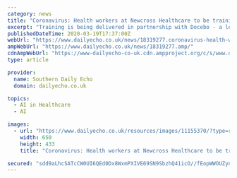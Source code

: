 ```yaml
---
category: news
title: "Coronavirus: Health workers at Newcross Healthcare to be training to perform oxygen therapy"
excerpt: "Training is being delivered in partnership with Docebo - a leading artificial intelligence learning platform - to cover virus protection and infection control. It will also train skills to perform Oxygen therapy (ventilation for respiratory infections), blood pressure, temperature and Oxygen saturation, using PPE gear in line with NHS ..."
publishedDateTime: 2020-03-19T17:37:00Z
webUrl: "https://www.dailyecho.co.uk/news/18319277.coronavirus-health-workers-newcross-healthcare-training-perform-oxygen-therapy/"
ampWebUrl: "https://www.dailyecho.co.uk/news/18319277.amp/"
cdnAmpWebUrl: "https://www-dailyecho-co-uk.cdn.ampproject.org/c/s/www.dailyecho.co.uk/news/18319277.amp/"
type: article

provider:
  name: Southern Daily Echo
  domain: dailyecho.co.uk

topics:
  - AI in Healthcare
  - AI

images:
  - url: "https://www.dailyecho.co.uk/resources/images/11155370/?type=responsive-gallery"
    width: 650
    height: 433
    title: "Coronavirus: Health workers at Newcross Healthcare to be training to perform oxygen therapy"

secured: "sdd9aLhcSATcCW0UI6QEd0Dx8WxmPXIVE69SN9SbzhQ41icO//fEopWWOUZynet0gVQDLuq2sWAkaZFHL8ecP7FClYD/5bz2ud2WVIrnNZDsSuV85oW19A9AbpnfliZEtF81gvdGyj/ghSzrEhhM7fqm37x6sGK8M4cjXBZrGscKmTvpJltdY8xWmiNHwXZL4tU1yVnoEcwVTeiJAwl+LzgwO59/Q38xT/Gao6+uVq1AuKnc7U8hzPDb1lzrSg3zdSsdNog6+MpQ5yARGxpuJlt3L0WT1CkpCX8BwSsRfybPDMP6TRb2DseElPNGsOBj;AHp4p+06olFwfrQNLEBc9A=="
---
```



